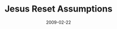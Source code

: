 ---
layout: message
category: message
series: "Reset"
title: "Jesus Reset Assumptions"
date: 2009-02-22
audio-description: "In the first week of our RESET journey, Brian Tome discusses the case for examining Jesus and his claims."
audio: "http://s3.amazonaws.com/crossroadsaudiomessages/Reset1.mp3"
audio-title: "Jesus RESET Assumptions"
audio-duration: "47&#58;59"
video-description: "In the opening week of our Reset journey, Brian Tome makes the case for an examination of Jesus."
video-title: "Jesus RESET Assumptions"
video: "https://s3.amazonaws.com/crossroadsvideomessages/Reset1.mp4"
video-poster: "https://www.crossroads.net/uploadedfiles/Reset1-still.jpg"
program-description: ""
program: "http://www.crossroads.net/players/media/hq/0221_22_Program.pdf"
program-title: "Jesus RESET Assumptions (Program)"
---
